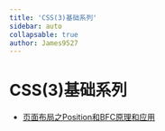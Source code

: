 ```yaml
---
title: 'CSS(3)基础系列'
sidebar: auto
collapsable: true
author: James9527
---
```


# CSS(3)基础系列
+ [页面布局之Position和BFC原理和应用](./css/page-layout-position-and-bfc.html)